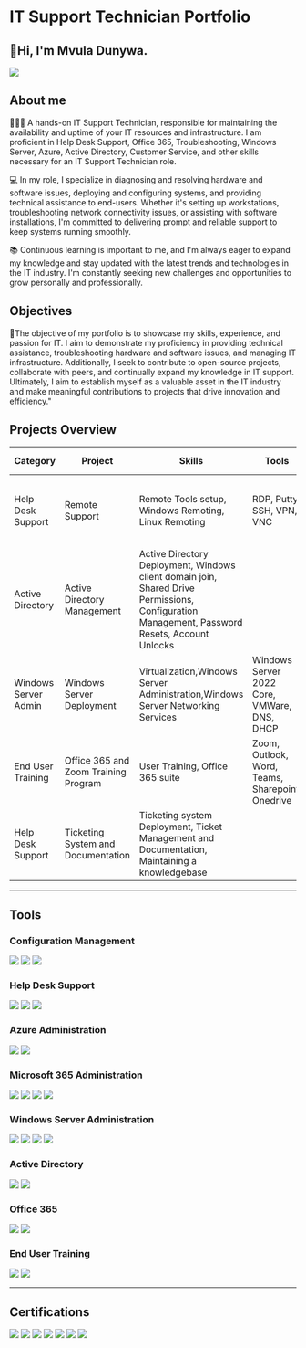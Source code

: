 # IT Support Technician Portfolio

## 👋Hi, I'm Mvula Dunywa.

<a href="https://www.linkedin.com/in/mvuladunywa/"><img src="https://img.shields.io/badge/-LinkedIn-0072b1?&style=for-the-badge&logo=linkedin&logoColor=white" /></a>


## About me

👨🏾‍💻 A hands-on IT Support Technician, responsible for maintaining the availability and uptime of your IT resources and infrastructure. I am proficient in Help Desk Support, Office 365, Troubleshooting, Windows Server, Azure, Active Directory, Customer Service, and other skills necessary for an IT Support Technician role.

💻 In my role, I specialize in diagnosing and resolving hardware and software issues, deploying and configuring systems, and providing technical assistance to end-users. Whether it's setting up workstations, troubleshooting network connectivity issues, or assisting with software installations, I'm committed to delivering prompt and reliable support to keep systems running smoothly.

📚 Continuous learning is important to me, and I'm always eager to expand my knowledge and stay updated with the latest trends and technologies in the IT industry. I'm constantly seeking new challenges and opportunities to grow personally and professionally.

## Objectives
💾The objective of my portfolio is to showcase my skills, experience, and passion for IT. I aim to demonstrate my proficiency in providing technical assistance, troubleshooting hardware and software issues, and managing IT infrastructure. Additionally, I seek to contribute to open-source projects, collaborate with peers, and continually expand my knowledge in IT support. Ultimately, I aim to establish myself as a valuable asset in the IT industry and make meaningful contributions to projects that drive innovation and efficiency."


## Projects Overview
|  Category                |     Project          |                 Skills                          |     Tools                      | Lessons Learned                                                             |     
|---------------------     |      --------------- | -------------------------------------           | ---------------                | -------------------                                                         |
|Help Desk Support         | Remote Support       |Remote Tools setup, Windows Remoting, Linux Remoting| RDP, Putty, SSH, VPN, VNC|Setting up remote support tools and supporting remote users                                                                            |
|Active Directory          | Active Directory Management|Active Directory Deployment, Windows client domain join, Shared Drive Permissions, Configuration Management, Password Resets, Account Unlocks|                                |Managing organisational units users, groups, and computers using Active Directory|    
|Windows Server Admin      |Windows Server Deployment|Virtualization,Windows Server Administration,Windows Server Networking Services|Windows Server 2022 Core, VMWare, DNS, DHCP| Deploying Windows Servers in a virtualized environment|
|End User Training         |Office 365 and Zoom Training Program |User Training, Office 365 suite  |Zoom, Outlook, Word, Teams, Sharepoint, Onedrive| Training users on using Office 365 tools                                                                              |
|Help Desk Support         |Ticketing System and Documentation|Ticketing system Deployment, Ticket Management and Documentation, Maintaining a knowledgebase|                                      |                                           |                             |               
------------------------------------------------------------------------------------------------------------------------------------------------------------------------
## Tools

### Configuration Management
<div>
    <img src="https://img.shields.io/badge/-SCCM-0078D6?&style=for-the-badge&logo=Microsoft%20System%20Center%20Configuration%20Manager&logoColor=white" />
    <img src="https://img.shields.io/badge/-Windows-0078D6?&style=for-the-badge&logo=Windows&logoColor=white" />
    <img src="https://img.shields.io/badge/-Microsoft%20Intune-0078D6?&style=for-the-badge&logo=Microsoft%20Intune&logoColor=white" />

</div>

### Help Desk Support
<div>

   <img src="https://img.shields.io/badge/-Jira-0052CC?&style=for-the-badge&logo=Jira&logoColor=white" />
   <img src="https://img.shields.io/badge/-PuTTY-005C95?&style=for-the-badge&logo=PuTTY&logoColor=white" />
   <img src="https://img.shields.io/badge/-Remote%20Desktop-0078D6?&style=for-the-badge&logo=Windows&logoColor=white" />
<div>

### Azure Administration
<div>
    <img src="https://img.shields.io/badge/-Microsoft_Sentinel-0078D4?&style=for-the-badge&logo=Microsoft&logoColor=white" />
   <img src="https://img.shields.io/badge/-Azure-0089D6?&style=for-the-badge&logo=Microsoft%20Azure&logoColor=white" />
</div>

### Microsoft 365 Administration
<div>
    <img src="https://img.shields.io/badge/-Microsoft%20Teams-6264A7?&style=for-the-badge&logo=Microsoft%20Teams&logoColor=white" />
    <img src="https://img.shields.io/badge/-Microsoft%20SharePoint-0078D4?&style=for-the-badge&logo=Microsoft%20SharePoint&logoColor=white" />
    <img src="https://img.shields.io/badge/-Microsoft%20365-0078D4?&style=for-the-badge&logo=Microsoft%20Office&logoColor=white" />
    <img src="https://img.shields.io/badge/-Microsoft%20Exchange%20Online-0078D4?&style=for-the-badge&logo=Microsoft%20Exchange&logoColor=white" />
<div>

### Windows Server Administration
<div>
    <img src="https://img.shields.io/badge/-PowerShell-5391FE?&style=for-the-badge&logo=PowerShell&logoColor=white" />
    <img src="https://img.shields.io/badge/-Group%20Policy-0078D6?&style=for-the-badge&logo=Windows&logoColor=white" />
    <img src="https://img.shields.io/badge/-Windows%20Server%202022-0078D6?&style=for-the-badge&logo=Windows&logoColor=white" />
    <img src="https://img.shields.io/badge/-Active%20Directory-0078D6?&style=for-the-badge&logo=Windows&logoColor=white" />
<div>

### Active Directory
<div>
    <img src="https://img.shields.io/badge/-Active%20Directory-0078D6?&style=for-the-badge&logo=Windows&logoColor=white" />
    <img src="https://img.shields.io/badge/-Azure%20AD-0089D6?&style=for-the-badge&logo=Microsoft%20Azure%20Active%20Directory&logoColor=white" />   
<div>

### Office 365
<div>
    <img src="https://img.shields.io/badge/-PowerShell-5391FE?&style=for-the-badge&logo=PowerShell&logoColor=white" />
    <img src="https://img.shields.io/badge/-GitHub-181717?&style=for-the-badge&logo=GitHub&logoColor=white" />
<div>

### End User Training
<div>
    <img src="https://img.shields.io/badge/-PowerShell-5391FE?&style=for-the-badge&logo=PowerShell&logoColor=white" />
    <img src="https://img.shields.io/badge/-GitHub-181717?&style=for-the-badge&logo=GitHub&logoColor=white" />
<div>

-------------------------------------------------------------------------------------------------------------------------------------------------------------------


## Certifications
<div>
    <img src="https://img.shields.io/badge/-Microsoft%20Azure%20Administrator-0089D6?&style=for-the-badge&logo=Microsoft%20Azure&logoColor=white" />
<img src="https://img.shields.io/badge/-Splunk%20Certified%20Cybersecurity%20Defense%20Analyst-4B275F?&style=for-the-badge&logo=Splunk&logoColor=white" />
<img src="https://img.shields.io/badge/-CSI%20Linux%20Certified%20Investigator-005571?&style=for-the-badge" />
<img src="https://img.shields.io/badge/-Microsoft%20Security%20Operations%20Analyst-0078D4?&style=for-the-badge&logo=Microsoft%20Azure&logoColor=white" />
<img src="https://img.shields.io/badge/-Fortinet%20Certified%20Associate%20Cybersecurity-5172B4?&style=for-the-badge&logo=Fortinet&logoColor=white" />
<img src="https://img.shields.io/badge/-Google%20Cybersecurity-4285F4?&style=for-the-badge&logo=Google&logoColor=white" />
<img src="https://img.shields.io/badge/-Google_IT_Support-4B275F?&style=for-the-badge&logo=google&logoColor=white" />

</div>

